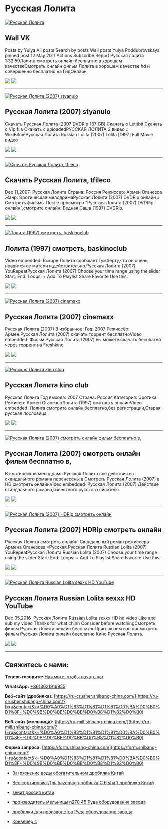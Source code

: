 # Русская Лолита

<a href="https://swt.shibang-china.com/?l=ru&img&k=%D0%A0%D1%83%D1%81%D1%81%D0%BA%D0%B0%D1%8F+%D0%9B%D0%BE%D0%BB%D0%B8%D1%82%D0%B0" target="_blank">![Русская Лолита](http://static.shibang-china.com/all-800x300/650.jpg)</a>

## Wall VK
Posts by Yulya All posts Search by posts Wall posts Yulya Poddubrovskaya pinned post 12 May 2011 Actions Subscribe Report Русская лолита 1:32:59Лолита смотреть онлайн бесплатно в хорошем качествеСмотреть онлайн фильм Лолита в хорошем качестве hd и совершенно бесплатно на ГидОнлайн


<a href="https://whatsapp.shibangsoft.com/WhatsApp.php" target="_blank" title="WhatsApp">![](http://static.shibang-china.com/icon/whatsapp.png)</a> <a href="https://swt.shibang-china.com/?l=ru&icon&k=%D0%A0%D1%83%D1%81%D1%81%D0%BA%D0%B0%D1%8F+%D0%9B%D0%BE%D0%BB%D0%B8%D1%82%D0%B0" target="_blank">![](http://static.shibang-china.com/icon/chat-ru.png)</a>

---

<a href="https://swt.shibang-china.com/?l=ru&img&k=%D0%A0%D1%83%D1%81%D1%81%D0%BA%D0%B0%D1%8F+%D0%9B%D0%BE%D0%BB%D0%B8%D1%82%D0%B0" target="_blank">![Русская Лолита (2007) styanulo](http://static.shibang-china.com/all-800x300/1010.jpg)</a>

## Русская Лолита (2007) styanulo
Скачать Русская Лолита (2007 DVDRip 137 GB) Скачать с Letitbit Скачать с Vip file Скачать c uploadedРУССКАЯ ЛОЛИТА 2 видео :: WikiBitmeРусская Лолита Russian Lolita (2007) Lolita [1997] Full Movie видео


<a href="https://whatsapp.shibangsoft.com/WhatsApp.php" target="_blank" title="WhatsApp">![](http://static.shibang-china.com/icon/whatsapp.png)</a> <a href="https://swt.shibang-china.com/?l=ru&icon&k=%D0%A0%D1%83%D1%81%D1%81%D0%BA%D0%B0%D1%8F+%D0%9B%D0%BE%D0%BB%D0%B8%D1%82%D0%B0" target="_blank">![](http://static.shibang-china.com/icon/chat-ru.png)</a>

---

<a href="https://swt.shibang-china.com/?l=ru&img&k=%D0%A0%D1%83%D1%81%D1%81%D0%BA%D0%B0%D1%8F+%D0%9B%D0%BE%D0%BB%D0%B8%D1%82%D0%B0" target="_blank">![Скачать Русская Лолита, tfileco](http://static.shibang-china.com/all-800x300/898.jpg)</a>

## Скачать Русская Лолита, tfileco
Dec 11,2007&#0183;&#32;Русская Лолита Страна: Россия Режиссер: Армен Оганезов Жанр: Эротическая мелодрамаРусская Лолита (2007) DVDRip онлайн » Смотреть фильмы,После просмотра "Русская Лолита (2007) DVDRip онлайн",смотрите онлайн: Бедная Саша (1997) DVDRip.


<a href="https://whatsapp.shibangsoft.com/WhatsApp.php" target="_blank" title="WhatsApp">![](http://static.shibang-china.com/icon/whatsapp.png)</a> <a href="https://swt.shibang-china.com/?l=ru&icon&k=%D0%A0%D1%83%D1%81%D1%81%D0%BA%D0%B0%D1%8F+%D0%9B%D0%BE%D0%BB%D0%B8%D1%82%D0%B0" target="_blank">![](http://static.shibang-china.com/icon/chat-ru.png)</a>

---

<a href="https://swt.shibang-china.com/?l=ru&img&k=%D0%A0%D1%83%D1%81%D1%81%D0%BA%D0%B0%D1%8F+%D0%9B%D0%BE%D0%BB%D0%B8%D1%82%D0%B0" target="_blank">![Лолита (1997) смотреть, baskinoclub](http://static.shibang-china.com/all-800x300/1160.jpg)</a>

## Лолита (1997) смотреть, baskinoclub
Video embedded&#0183;&#32;Вскоре Лолита сообщает Гумберту,что он очень нравится ее матери и,действительно.Русская Лолита (2007) YouRepeatРусская Лолита (2007) Choose your time range using the slider Start: End: Loops: + Add To Playlist Share Favorite Use this.


<a href="https://whatsapp.shibangsoft.com/WhatsApp.php" target="_blank" title="WhatsApp">![](http://static.shibang-china.com/icon/whatsapp.png)</a> <a href="https://swt.shibang-china.com/?l=ru&icon&k=%D0%A0%D1%83%D1%81%D1%81%D0%BA%D0%B0%D1%8F+%D0%9B%D0%BE%D0%BB%D0%B8%D1%82%D0%B0" target="_blank">![](http://static.shibang-china.com/icon/chat-ru.png)</a>

---

<a href="https://swt.shibang-china.com/?l=ru&img&k=%D0%A0%D1%83%D1%81%D1%81%D0%BA%D0%B0%D1%8F+%D0%9B%D0%BE%D0%BB%D0%B8%D1%82%D0%B0" target="_blank">![Русская Лолита (2007) cinemaxx](http://static.shibang-china.com/all-800x300/1411.jpg)</a>

## Русская Лолита (2007) cinemaxx
Русская Лолита (2007) В избранное: Год: 2007 Режиссёр: Армен.Русская Лолита (2007) скачать торрент бесплатноVideo embedded&#0183;&#32;Фильм Русская Лолита (2007) вы можете скачать бесплатно через торрент на Freshkino


<a href="https://whatsapp.shibangsoft.com/WhatsApp.php" target="_blank" title="WhatsApp">![](http://static.shibang-china.com/icon/whatsapp.png)</a> <a href="https://swt.shibang-china.com/?l=ru&icon&k=%D0%A0%D1%83%D1%81%D1%81%D0%BA%D0%B0%D1%8F+%D0%9B%D0%BE%D0%BB%D0%B8%D1%82%D0%B0" target="_blank">![](http://static.shibang-china.com/icon/chat-ru.png)</a>

---

<a href="https://swt.shibang-china.com/?l=ru&img&k=%D0%A0%D1%83%D1%81%D1%81%D0%BA%D0%B0%D1%8F+%D0%9B%D0%BE%D0%BB%D0%B8%D1%82%D0%B0" target="_blank">![Русская Лолита kino club](http://static.shibang-china.com/all-800x300/1527.jpg)</a>

## Русская Лолита kino club
Русская Лолита Год выхода: 2007 Страна: Россия Категория: Эротика Режисер: Армен ОганезовЛолита (1997) смотреть онлайнVideo embedded&#0183;&#32;Лолита смотрите онлайн,бесплатно,без регистрации,Старая русская пословица:.


<a href="https://whatsapp.shibangsoft.com/WhatsApp.php" target="_blank" title="WhatsApp">![](http://static.shibang-china.com/icon/whatsapp.png)</a> <a href="https://swt.shibang-china.com/?l=ru&icon&k=%D0%A0%D1%83%D1%81%D1%81%D0%BA%D0%B0%D1%8F+%D0%9B%D0%BE%D0%BB%D0%B8%D1%82%D0%B0" target="_blank">![](http://static.shibang-china.com/icon/chat-ru.png)</a>

---

<a href="https://swt.shibang-china.com/?l=ru&img&k=%D0%A0%D1%83%D1%81%D1%81%D0%BA%D0%B0%D1%8F+%D0%9B%D0%BE%D0%BB%D0%B8%D1%82%D0%B0" target="_blank">![Русская Лолита (2007) смотреть онлайн фильм бесплатно в,](http://static.shibang-china.com/all-800x300/702.jpg)</a>

## Русская Лолита (2007) смотреть онлайн фильм бесплатно в,
В эротической мелодрама Русская Лолита все действия из скандального романа перенесены в.Смотреть Русская Лолита (2007) в HD смотреть онлайнVideo embedded&#0183;&#32;Русская Лолита (2007) Действие скандального романа,известного русского писателя.


<a href="https://whatsapp.shibangsoft.com/WhatsApp.php" target="_blank" title="WhatsApp">![](http://static.shibang-china.com/icon/whatsapp.png)</a> <a href="https://swt.shibang-china.com/?l=ru&icon&k=%D0%A0%D1%83%D1%81%D1%81%D0%BA%D0%B0%D1%8F+%D0%9B%D0%BE%D0%BB%D0%B8%D1%82%D0%B0" target="_blank">![](http://static.shibang-china.com/icon/chat-ru.png)</a>

---

<a href="https://swt.shibang-china.com/?l=ru&img&k=%D0%A0%D1%83%D1%81%D1%81%D0%BA%D0%B0%D1%8F+%D0%9B%D0%BE%D0%BB%D0%B8%D1%82%D0%B0" target="_blank">![Русская Лолита (2007) HDRip смотреть онлайн](http://static.shibang-china.com/all-800x300/793.jpg)</a>

## Русская Лолита (2007) HDRip смотреть онлайн
Русская Лолита смотреть онлайн: Скандальный роман режиссера Армена Оганезова «Русская.Русская Лолита Russian Lolita (2007) YouRepeatРусская Лолита Russian Lolita (2007) Choose your time range using the slider Start: End: Loops: + Add To Playlist Share Favorite Use this.


<a href="https://whatsapp.shibangsoft.com/WhatsApp.php" target="_blank" title="WhatsApp">![](http://static.shibang-china.com/icon/whatsapp.png)</a> <a href="https://swt.shibang-china.com/?l=ru&icon&k=%D0%A0%D1%83%D1%81%D1%81%D0%BA%D0%B0%D1%8F+%D0%9B%D0%BE%D0%BB%D0%B8%D1%82%D0%B0" target="_blank">![](http://static.shibang-china.com/icon/chat-ru.png)</a>

---

<a href="https://swt.shibang-china.com/?l=ru&img&k=%D0%A0%D1%83%D1%81%D1%81%D0%BA%D0%B0%D1%8F+%D0%9B%D0%BE%D0%BB%D0%B8%D1%82%D0%B0" target="_blank">![Русская Лолита Russian Lolita sexxx HD YouTube](http://static.shibang-china.com/all-800x300/848.jpg)</a>

## Русская Лолита Russian Lolita sexxx HD YouTube
Dec 05,2016&#0183;&#32;Русская Лолита Russian Lolita sexxx HD hd video Like and sub my video Thanks for what chinh Consider before watchingСмотреть фильм Русская Лолита онлайн бесплатноПриглашаем вас посмотреть фильм Русская Лолита онлайн бесплатно Кино Русская Лолита.


<a href="https://whatsapp.shibangsoft.com/WhatsApp.php" target="_blank" title="WhatsApp">![](http://static.shibang-china.com/icon/whatsapp.png)</a> <a href="https://swt.shibang-china.com/?l=ru&icon&k=%D0%A0%D1%83%D1%81%D1%81%D0%BA%D0%B0%D1%8F+%D0%9B%D0%BE%D0%BB%D0%B8%D1%82%D0%B0" target="_blank">![](http://static.shibang-china.com/icon/chat-ru.png)</a>

---
## Свяжитесь с нами:

**Теперь говорите:** [Нажмите, чтобы начать чат](https://swt.shibang-china.com?l=ru&contact&k=%D0%A0%D1%83%D1%81%D1%81%D0%BA%D0%B0%D1%8F+%D0%9B%D0%BE%D0%BB%D0%B8%D1%82%D0%B0)

**WhatsApp:**  [+8613621919955](https://whatsapp.shibangsoft.com/WhatsApp.php)

**Веб-сайт (дробилка):** [https://ru-crusher.shibang-china.com/](https://ru-crusher.shibang-china.com/?l=ru&contact&k=%D0%A0%D1%83%D1%81%D1%81%D0%BA%D0%B0%D1%8F+%D0%9B%D0%BE%D0%BB%D0%B8%D1%82%D0%B0)

**Веб-сайт (мельница):** [https://ru-mill.shibang-china.com/](https://ru-mill.shibang-china.com/?l=ru&contact&k=%D0%A0%D1%83%D1%81%D1%81%D0%BA%D0%B0%D1%8F+%D0%9B%D0%BE%D0%BB%D0%B8%D1%82%D0%B0)

**Форма запроса:** [https://form.shibang-china.com](https://form.shibang-china.com?l=ru&contact&k=%D0%A0%D1%83%D1%81%D1%81%D0%BA%D0%B0%D1%8F+%D0%9B%D0%BE%D0%BB%D0%B8%D1%82%D0%B0)

* [Загрязнение воды обогатительном дробилка Китай](../96/%D0%97%D0%B0%D0%B3%D1%80%D1%8F%D0%B7%D0%BD%D0%B5%D0%BD%D0%B8%D0%B5%20%D0%B2%D0%BE%D0%B4%D1%8B%20%D0%BE%D0%B1%D0%BE%D0%B3%D0%B0%D1%82%D0%B8%D1%82%D0%B5%D0%BB%D1%8C%D0%BD%D0%BE%D0%BC%20%D0%B4%D1%80%D0%BE%D0%B1%D0%B8%D0%BB%D0%BA%D0%B0%20%D0%9A%D0%B8%D1%82%D0%B0%D0%B9.md)

* [Вес сортировка Для hazemag дробилка С 6 shaft дробилка Китай](../95/%D0%92%D0%B5%D1%81%20%D1%81%D0%BE%D1%80%D1%82%D0%B8%D1%80%D0%BE%D0%B2%D0%BA%D0%B0%20%D0%94%D0%BB%D1%8F%20hazemag%20%D0%B4%D1%80%D0%BE%D0%B1%D0%B8%D0%BB%D0%BA%D0%B0%20%D0%A1%206%20shaft%20%D0%B4%D1%80%D0%BE%D0%B1%D0%B8%D0%BB%D0%BA%D0%B0%20%D0%9A%D0%B8%D1%82%D0%B0%D0%B9.md)

* [зенит россия китаи](../104/%D0%B7%D0%B5%D0%BD%D0%B8%D1%82%20%D1%80%D0%BE%D1%81%D1%81%D0%B8%D1%8F%20%D0%BA%D0%B8%D1%82%D0%B0%D0%B8.md)

* [производитель мельницы n270 45 Руда оборудование завода](../101/%D0%BF%D1%80%D0%BE%D0%B8%D0%B7%D0%B2%D0%BE%D0%B4%D0%B8%D1%82%D0%B5%D0%BB%D1%8C%20%D0%BC%D0%B5%D0%BB%D1%8C%D0%BD%D0%B8%D1%86%D1%8B%20n270%2045%20%D0%A0%D1%83%D0%B4%D0%B0%20%D0%BE%D0%B1%D0%BE%D1%80%D1%83%D0%B4%D0%BE%D0%B2%D0%B0%D0%BD%D0%B8%D0%B5%20%D0%B7%D0%B0%D0%B2%D0%BE%D0%B4%D0%B0.md)

* [дробилки для производства Руда оборудование завода](../101/%D0%B4%D1%80%D0%BE%D0%B1%D0%B8%D0%BB%D0%BA%D0%B8%20%D0%B4%D0%BB%D1%8F%20%D0%BF%D1%80%D0%BE%D0%B8%D0%B7%D0%B2%D0%BE%D0%B4%D1%81%D1%82%D0%B2%D0%B0%20%D0%A0%D1%83%D0%B4%D0%B0%20%D0%BE%D0%B1%D0%BE%D1%80%D1%83%D0%B4%D0%BE%D0%B2%D0%B0%D0%BD%D0%B8%D0%B5%20%D0%B7%D0%B0%D0%B2%D0%BE%D0%B4%D0%B0.md)

* [Конвеиер с](../93/%D0%9A%D0%BE%D0%BD%D0%B2%D0%B5%D0%B8%D0%B5%D1%80%20%D1%81.md)